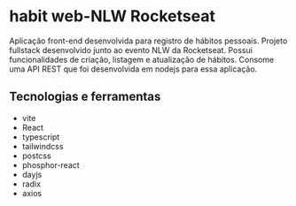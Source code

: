 # habit web-NLW Rocketseat

Aplicação front-end desenvolvida para registro de hábitos pessoais. Projeto fullstack desenvolvido junto ao evento NLW da Rocketseat. Possui funcionalidades de criação, listagem e atualização de hábitos. Consome uma API REST que foi desenvolvida em nodejs para essa aplicação.

## Tecnologias e ferramentas

- vite
- React
- typescript
- tailwindcss
- postcss
- phosphor-react
- dayjs
- radix
- axios

